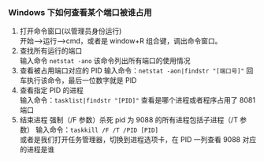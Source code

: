 ### Windows 下如何查看某个端口被谁占用

1. 打开命令窗口(以管理员身份运行)  
   开始—->运行—->cmd，或者是 window+R 组合键，调出命令窗口。
2. 查找所有运行的端口  
   输入命令 `netstat -ano` 该命令列出所有端口的使用情况
3. 查看被占用端口对应的 PID
   输入命令：`netstat -aon|findstr "[端口号]"` 回车执行该命令，最后一位数字就是 PID
4. 查看指定 PID 的进程  
   输入命令：`tasklist|findstr "[PID]"` 查看是哪个进程或者程序占用了 8081 端口
5. 结束进程 强制（/F 参数）杀死 pid 为 9088 的所有进程包括子进程（/T 参数）
   输入命令：`taskkill /F /T /PID [PID]`  
   或者是我们打开任务管理器，切换到进程选项卡，在 PID 一列查看 9088 对应的进程是谁
